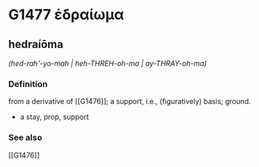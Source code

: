 # G1477 ἑδραίωμα

## hedraíōma

_(hed-rah'-yo-mah | heh-THREH-oh-ma | ay-THRAY-oh-ma)_

### Definition

from a derivative of [[G1476]]; a support, i.e., (figuratively) basis; ground.

- a stay, prop, support

### See also

[[G1476]]

